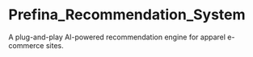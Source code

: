 # Prefina_Recommendation_System
A plug-and-play AI-powered recommendation engine for apparel e-commerce sites.
